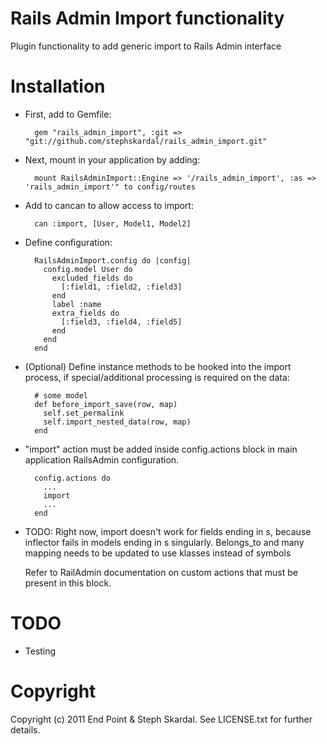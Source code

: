Rails Admin Import functionality
========

Plugin functionality to add generic import to Rails Admin interface

Installation
========

* First, add to Gemfile:
    
        gem "rails_admin_import", :git => "git://github.com/stephskardal/rails_admin_import.git"

* Next, mount in your application by adding:

        mount RailsAdminImport::Engine => '/rails_admin_import', :as => 'rails_admin_import'" to config/routes

* Add to cancan to allow access to import:

        can :import, [User, Model1, Model2]

* Define configuration:

        RailsAdminImport.config do |config| 
          config.model User do
            excluded_fields do
              [:field1, :field2, :field3]
            end
            label :name
            extra_fields do
              [:field3, :field4, :field5]
            end
          end
        end

* (Optional) Define instance methods to be hooked into the import process, if special/additional processing is required on the data:

        # some model
        def before_import_save(row, map)
          self.set_permalink
          self.import_nested_data(row, map)
        end

* "import" action must be added inside config.actions block in main application RailsAdmin configuration.

        config.actions do
          ...
          import
          ...
        end

* TODO: Right now, import doesn't work for fields ending in s, because inflector fails in models ending in s singularly. Belongs_to and many
  mapping needs to be updated to use klasses instead of symbols

  Refer to RailAdmin documentation on custom actions that must be present in this block.

TODO
========

* Testing

Copyright
========

Copyright (c) 2011 End Point & Steph Skardal. See LICENSE.txt for further details.
